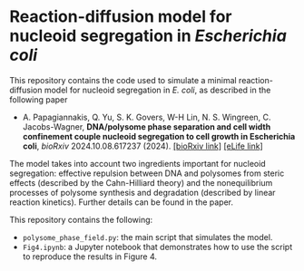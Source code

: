 # Reaction-diffusion model for nucleoid segregation in *Escherichia coli*

This repository contains the code used to simulate a minimal reaction-diffusion model for nucleoid segregation in *E. coli*, as described in the following paper
+ A. Papagiannakis, Q. Yu, S. K. Govers, W-H Lin, N. S. Wingreen, C. Jacobs-Wagner, **DNA/polysome phase
separation and cell width confinement couple nucleoid segregation to cell growth in Escherichia coli**, *bioRxiv* 2024.10.08.617237 (2024). [[bioRxiv link]](https://doi.org/10.1101/2024.10.08.617237) [[eLife link]](https://elifesciences.org/reviewed-preprints/104276)

The model takes into account two ingredients important for nucleoid segregation: effective repulsion between DNA and polysomes from steric effects (described by the Cahn-Hilliard theory) and the nonequilibrium processes of polysome synthesis and degradation (described by linear reaction kinetics).  Further details can be found in the paper. 

This repository contains the following:
+ `polysome_phase_field.py`: the main script that simulates the model.
+ `Fig4.ipynb`: a Jupyter notebook that demonstrates how to use the script to reproduce the results in Figure 4.